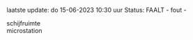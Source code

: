 laatste update: 
do 15-06-2023 10:30   uur 
Status: FAALT - fout - 
<div class="service R">schijfruimte</div><div class="service R">microstation</div>